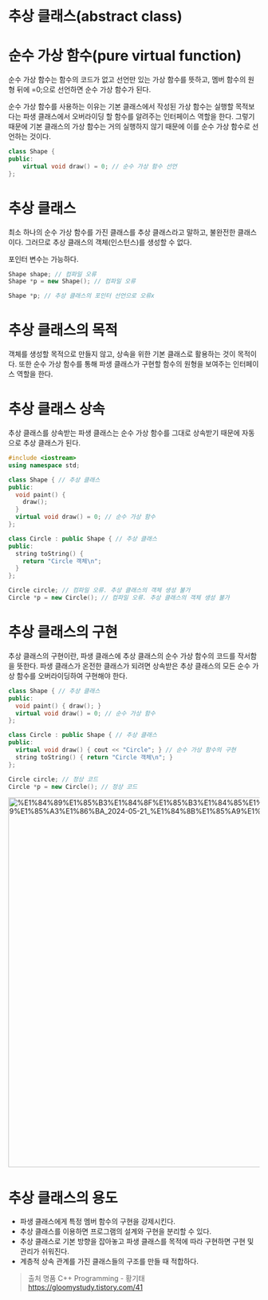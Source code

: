 # 추상 클래스(abstract class)

# 순수 가상 함수(pure virtual function)

순수 가상 함수는 함수의 코드가 없고 선언만 있는 가상 함수를 뜻하고, 멤버 함수의 원형 뒤에 =0;으로 선언하면 순수 가상 함수가 된다.

순수 가상 함수를 사용하는 이유는 기본 클래스에서 작성된 가상 함수는 실행할 목적보다는 파생 클래스에서 오버라이딩 할 함수를 알려주는 인터페이스 역할을 한다. 그렇기 때문에 기본 클래스의 가상 함수는 거의 실행하지 않기 때문에 이를 순수 가상 함수로 선언하는 것이다.

```cpp
class Shape {
public:
	virtual void draw() = 0; // 순수 가상 함수 선언
};
```

# 추상 클래스

최소 하나의 순수 가상 함수를 가진 클래스를 추상 클래스라고 말하고, 불완전한 클래스이다. 그러므로 추상 클래스의 객체(인스턴스)를 생성할 수 없다.

포인터 변수는 가능하다.

```cpp
Shape shape; // 컴파일 오류
Shape *p = new Shape(); // 컴파일 오류

Shape *p; // 추상 클래스의 포인터 선언으로 오류x
```

# 추상 클래스의 목적

객체를 생성할 목적으로 만들지 않고, 상속을 위한 기본 클래스로 활용하는 것이 목적이다. 또한 순수 가상 함수를 통해 파생 클래스가 구현할 함수의 원형을 보여주는 인터페이스 역할을 한다.

# 추상 클래스 상속

추상 클래스를 상속받는 파생 클래스는 순수 가상 함수를 그대로 상속받기 때문에 자동으로 추상 클래스가 된다.

```cpp
#include <iostream>
using namespace std;

class Shape { // 추상 클래스
public:
  void paint() {
    draw();
  }
  virtual void draw() = 0; // 순수 가상 함수
};

class Circle : public Shape { // 추상 클래스
public:
  string toString() {
    return "Circle 객체\n";
  }
};
```

```cpp
Circle circle; // 컴파일 오류. 추상 클래스의 객체 생성 불가
Circle *p = new Circle(); // 컴파일 오류. 추상 클래스의 객체 생성 불가
```

# 추상 클래스의 구현

추상 클래스의 구현이란, 파생 클래스에 추상 클래스의 순수 가상 함수의 코드를 작서함을 뜻한다. 파생 클래스가 온전한 클래스가 되려면 상속받은 추상 클래스의 모든 순수 가상 함수를 오버라이딩하여 구현해야 한다.

```cpp
class Shape { // 추상 클래스
public:
  void paint() { draw(); }
  virtual void draw() = 0; // 순수 가상 함수
};

class Circle : public Shape { // 추상 클래스
public:
  virtual void draw() { cout << "Circle"; } // 순수 가상 함수의 구현
  string toString() { return "Circle 객체\n"; }
};
```

```cpp
Circle circle; // 정상 코드
Circle *p = new Circle(); // 정상 코드
```

<img width="741" alt="%E1%84%89%E1%85%B3%E1%84%8F%E1%85%B3%E1%84%85%E1%85%B5%E1%86%AB%E1%84%89%E1%85%A3%E1%86%BA_2024-05-21_%E1%84%8B%E1%85%A9%E1%84%92%E1%85%AE_10 07 52" src="https://github.com/jwon0523/Today-I-Learned/assets/50106190/fbd263f9-398d-408c-844d-41f91696b18e">

# 추상 클래스의 용도

- 파생 클래스에게 특정 멤버 함수의 구현을 강제시킨다.
- 추상 클래스를 이용하면 프로그램의 설계와 구현을 분리할 수 있다.
- 추상 클래스로 기본 방향을 잡아놓고 파생 클래스를 목적에 따라 구현하면 구현 및 관리가 쉬워진다.
- 계층적 상속 관계를 가진 클래스들의 구조를 만들 때 적합하다.

> 출처
명품 C++ Programming - 황기태   
https://gloomystudy.tistory.com/41
>
